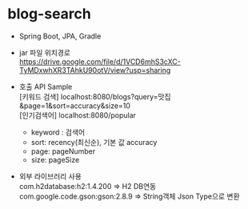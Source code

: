 # blog-search </br>
- Spring Boot, JPA, Gradle </br>
- jar 파일 위치경로 </br>
  https://drive.google.com/file/d/1VCD6mhS3cXC-TyMDxwhXR3TAhkU90otV/view?usp=sharing
- 호출 API Sample </br>
  [키워드 검색] localhost:8080/blogs?query=맛집&page=1&sort=accuracy&size=10 </br>
  [인기검색어]  localhost:8080/popular </br>
  - keyword : 검색어
  - sort: recency(최신순), 기본 값 accuracy </br>
  - page: pageNumber </br>
  - size: pageSize </br>

- 외부 라이브러리 사용 </br>
 com.h2database:h2:1.4.200 => H2 DB연동 </br>
 com.google.code.gson:gson:2.8.9 => String객체 Json Type으로 변환 </br>

